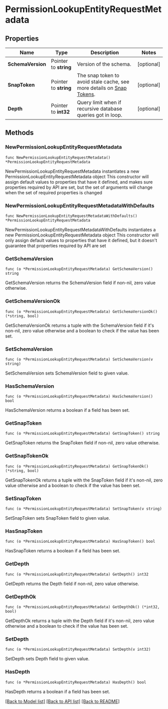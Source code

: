# PermissionLookupEntityRequestMetadata

## Properties

Name | Type | Description | Notes
------------ | ------------- | ------------- | -------------
**SchemaVersion** | Pointer to **string** | Version of the schema. | [optional] 
**SnapToken** | Pointer to **string** | The snap token to avoid stale cache, see more details on [Snap Tokens](../../operations/snap-tokens). | [optional] 
**Depth** | Pointer to **int32** | Query limit when if recursive database queries got in loop. | [optional] 

## Methods

### NewPermissionLookupEntityRequestMetadata

`func NewPermissionLookupEntityRequestMetadata() *PermissionLookupEntityRequestMetadata`

NewPermissionLookupEntityRequestMetadata instantiates a new PermissionLookupEntityRequestMetadata object
This constructor will assign default values to properties that have it defined,
and makes sure properties required by API are set, but the set of arguments
will change when the set of required properties is changed

### NewPermissionLookupEntityRequestMetadataWithDefaults

`func NewPermissionLookupEntityRequestMetadataWithDefaults() *PermissionLookupEntityRequestMetadata`

NewPermissionLookupEntityRequestMetadataWithDefaults instantiates a new PermissionLookupEntityRequestMetadata object
This constructor will only assign default values to properties that have it defined,
but it doesn't guarantee that properties required by API are set

### GetSchemaVersion

`func (o *PermissionLookupEntityRequestMetadata) GetSchemaVersion() string`

GetSchemaVersion returns the SchemaVersion field if non-nil, zero value otherwise.

### GetSchemaVersionOk

`func (o *PermissionLookupEntityRequestMetadata) GetSchemaVersionOk() (*string, bool)`

GetSchemaVersionOk returns a tuple with the SchemaVersion field if it's non-nil, zero value otherwise
and a boolean to check if the value has been set.

### SetSchemaVersion

`func (o *PermissionLookupEntityRequestMetadata) SetSchemaVersion(v string)`

SetSchemaVersion sets SchemaVersion field to given value.

### HasSchemaVersion

`func (o *PermissionLookupEntityRequestMetadata) HasSchemaVersion() bool`

HasSchemaVersion returns a boolean if a field has been set.

### GetSnapToken

`func (o *PermissionLookupEntityRequestMetadata) GetSnapToken() string`

GetSnapToken returns the SnapToken field if non-nil, zero value otherwise.

### GetSnapTokenOk

`func (o *PermissionLookupEntityRequestMetadata) GetSnapTokenOk() (*string, bool)`

GetSnapTokenOk returns a tuple with the SnapToken field if it's non-nil, zero value otherwise
and a boolean to check if the value has been set.

### SetSnapToken

`func (o *PermissionLookupEntityRequestMetadata) SetSnapToken(v string)`

SetSnapToken sets SnapToken field to given value.

### HasSnapToken

`func (o *PermissionLookupEntityRequestMetadata) HasSnapToken() bool`

HasSnapToken returns a boolean if a field has been set.

### GetDepth

`func (o *PermissionLookupEntityRequestMetadata) GetDepth() int32`

GetDepth returns the Depth field if non-nil, zero value otherwise.

### GetDepthOk

`func (o *PermissionLookupEntityRequestMetadata) GetDepthOk() (*int32, bool)`

GetDepthOk returns a tuple with the Depth field if it's non-nil, zero value otherwise
and a boolean to check if the value has been set.

### SetDepth

`func (o *PermissionLookupEntityRequestMetadata) SetDepth(v int32)`

SetDepth sets Depth field to given value.

### HasDepth

`func (o *PermissionLookupEntityRequestMetadata) HasDepth() bool`

HasDepth returns a boolean if a field has been set.


[[Back to Model list]](../README.md#documentation-for-models) [[Back to API list]](../README.md#documentation-for-api-endpoints) [[Back to README]](../README.md)


